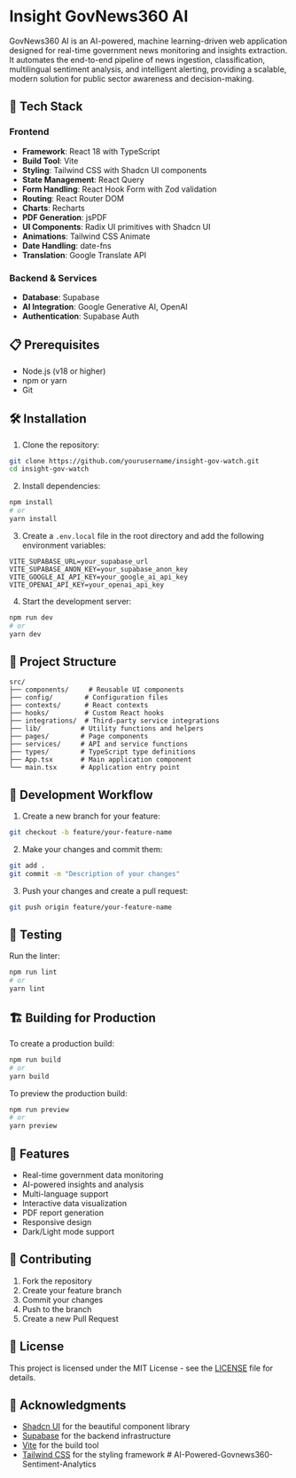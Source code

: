 # Insight GovNews360 AI

GovNews360 AI is an AI-powered, machine learning-driven web application designed for real-time government news monitoring and insights extraction. It automates the end-to-end pipeline of news ingestion, classification, multilingual sentiment analysis, and intelligent alerting, providing a scalable, modern solution for public sector awareness and decision-making.
## 🚀 Tech Stack

### Frontend
- **Framework**: React 18 with TypeScript
- **Build Tool**: Vite
- **Styling**: Tailwind CSS with Shadcn UI components
- **State Management**: React Query
- **Form Handling**: React Hook Form with Zod validation
- **Routing**: React Router DOM
- **Charts**: Recharts
- **PDF Generation**: jsPDF
- **UI Components**: Radix UI primitives with Shadcn UI
- **Animations**: Tailwind CSS Animate
- **Date Handling**: date-fns
- **Translation**: Google Translate API

### Backend & Services
- **Database**: Supabase
- **AI Integration**: Google Generative AI, OpenAI
- **Authentication**: Supabase Auth

## 📋 Prerequisites

- Node.js (v18 or higher)
- npm or yarn
- Git

## 🛠️ Installation

1. Clone the repository:
```bash
git clone https://github.com/yourusername/insight-gov-watch.git
cd insight-gov-watch
```

2. Install dependencies:
```bash
npm install
# or
yarn install
```

3. Create a `.env.local` file in the root directory and add the following environment variables:
```env
VITE_SUPABASE_URL=your_supabase_url
VITE_SUPABASE_ANON_KEY=your_supabase_anon_key
VITE_GOOGLE_AI_API_KEY=your_google_ai_api_key
VITE_OPENAI_API_KEY=your_openai_api_key
```

4. Start the development server:
```bash
npm run dev
# or
yarn dev
```

## 📁 Project Structure

```
src/
├── components/     # Reusable UI components
├── config/        # Configuration files
├── contexts/      # React contexts
├── hooks/         # Custom React hooks
├── integrations/  # Third-party service integrations
├── lib/          # Utility functions and helpers
├── pages/        # Page components
├── services/     # API and service functions
├── types/        # TypeScript type definitions
├── App.tsx       # Main application component
└── main.tsx      # Application entry point
```

## 🔄 Development Workflow

1. Create a new branch for your feature:
```bash
git checkout -b feature/your-feature-name
```

2. Make your changes and commit them:
```bash
git add .
git commit -m "Description of your changes"
```

3. Push your changes and create a pull request:
```bash
git push origin feature/your-feature-name
```

## 🧪 Testing

Run the linter:
```bash
npm run lint
# or
yarn lint
```

## 🏗️ Building for Production

To create a production build:
```bash
npm run build
# or
yarn build
```

To preview the production build:
```bash
npm run preview
# or
yarn preview
```

## 📝 Features

- Real-time government data monitoring
- AI-powered insights and analysis
- Multi-language support
- Interactive data visualization
- PDF report generation
- Responsive design
- Dark/Light mode support

## 🤝 Contributing

1. Fork the repository
2. Create your feature branch
3. Commit your changes
4. Push to the branch
5. Create a new Pull Request

## 📄 License

This project is licensed under the MIT License - see the [LICENSE](LICENSE) file for details.

## 🙏 Acknowledgments

- [Shadcn UI](https://ui.shadcn.com/) for the beautiful component library
- [Supabase](https://supabase.com/) for the backend infrastructure
- [Vite](https://vitejs.dev/) for the build tool
- [Tailwind CSS](https://tailwindcss.com/) for the styling framework
#   A I - P o w e r e d - G o v n e w s 3 6 0 - S e n t i m e n t - A n a l y t i c s  
 